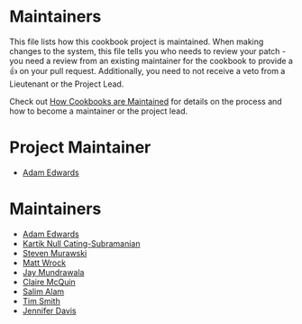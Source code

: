 <!-- This is a generated file. Please do not edit directly -->

# Maintainers
This file lists how this cookbook project is maintained. When making changes to the system, this
file tells you who needs to review your patch - you need a review from an existing maintainer
for the cookbook to provide a :+1: on your pull request. Additionally, you need
to not receive a veto from a Lieutenant or the Project Lead.

Check out [How Cookbooks are Maintained](https://github.com/chef-cookbooks/community_cookbook_documentation/blob/master/CONTRIBUTING.MD) 
for details on the process and how to become a maintainer or the project lead.

# Project Maintainer
* [Adam Edwards](https://github.com/adamedx)

# Maintainers
* [Adam Edwards](https://github.com/adamedx)
* [Kartik Null Cating-Subramanian](https://github.com/ksubrama)
* [Steven Murawski](https://github.com/smurawski)
* [Matt Wrock](https://github.com/mwrock)
* [Jay Mundrawala](https://github.com/jaym)
* [Claire McQuin](https://github.com/mcquin)
* [Salim Alam](https://github.com/chefsalim)
* [Tim Smith](https://github.com/tas50)
* [Jennifer Davis](https://github.com/sigje)
